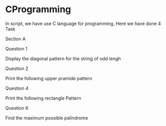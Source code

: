 # CProgramming
In script, we have use C language for programming,
Here we have done 4 Task

Section A

Question 1

Display the diagonal pattern for the string of odd lengh


Question 2

Print the  following upper pramide pattern


Question 4

Print the following rectangle Pattern

Question 6

Find the maximum possible palindrome

